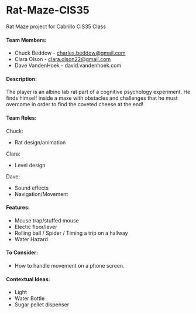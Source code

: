 # Rat-Maze-CIS35
Rat Maze project for Cabrillo CIS35 Class

#### Team Members:
* Chuck Beddow - charles.beddow@gmail.com
* Clara Olson - clara.olson22@gmail.com
* Dave VandenHoek - david.vandenhoek.com

#### Description:
The player is an albino lab rat part of a cognitive psychology experiment. He finds himself inside a maxe with obstacles and challenges that he must overcome in order to find the coveted cheese at the end!

#### Team Roles:
Chuck:
* Rat design/animation

Clara: 
* Level design

Dave:
* Sound effects
* Navigation/Movement

#### Features:
* Mouse trap/stuffed mouse
* Electic floor/lever
* Rolling ball / Spider / Timing a trip on a hallway
* Water Hazard

#### To Consider:
* How to handle movement on a phone screen.

#### Contextual Ideas:
* Light
* Water Bottle
* Sugar pellet dispenser
